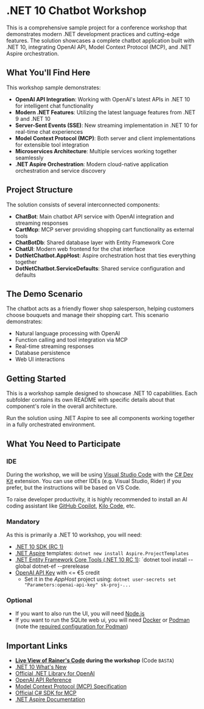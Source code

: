 # .NET 10 Chatbot Workshop

This is a comprehensive sample project for a conference workshop that demonstrates modern .NET development practices and cutting-edge features. The solution showcases a complete chatbot application built with .NET 10, integrating OpenAI API, Model Context Protocol (MCP), and .NET Aspire orchestration.

## What You'll Find Here

This workshop sample demonstrates:

- **OpenAI API Integration**: Working with OpenAI's latest APIs in .NET 10 for intelligent chat functionality
- **Modern .NET Features**: Utilizing the latest language features from .NET 9 and .NET 10
- **Server-Sent Events (SSE)**: New streaming implementation in .NET 10 for real-time chat experiences
- **Model Context Protocol (MCP)**: Both server and client implementations for extensible tool integration
- **Microservices Architecture**: Multiple services working together seamlessly
- **.NET Aspire Orchestration**: Modern cloud-native application orchestration and service discovery

## Project Structure

The solution consists of several interconnected components:

- **ChatBot**: Main chatbot API service with OpenAI integration and streaming responses
- **CartMcp**: MCP server providing shopping cart functionality as external tools
- **ChatBotDb**: Shared database layer with Entity Framework Core
- **ChatUI**: Modern web frontend for the chat interface
- **DotNetChatbot.AppHost**: Aspire orchestration host that ties everything together
- **DotNetChatbot.ServiceDefaults**: Shared service configuration and defaults

## The Demo Scenario

The chatbot acts as a friendly flower shop salesperson, helping customers choose bouquets and manage their shopping cart. This scenario demonstrates:

- Natural language processing with OpenAI
- Function calling and tool integration via MCP
- Real-time streaming responses
- Database persistence
- Web UI interactions

## Getting Started

This is a workshop sample designed to showcase .NET 10 capabilities. Each subfolder contains its own README with specific details about that component's role in the overall architecture.

Run the solution using .NET Aspire to see all components working together in a fully orchestrated environment.

## What You Need to Participate

### IDE

During the workshop, we will be using [Visual Studio Code](https://code.visualstudio.com/) with the [C# Dev Kit](https://marketplace.visualstudio.com/items?itemName=ms-dotnettools.csdevkit) extension. You can use other IDEs (e.g. Visual Studio, Rider) if you prefer, but the instructions will be based on VS Code.

To raise developer productivity, it is highly recommended to install an AI coding assistant like [GitHub Copilot](https://github.com/features/copilot), [Kilo Code](https://kilocode.ai/), etc.

### Mandatory

As this is primarily a .NET 10 workshop, you will need:

* [.NET 10 SDK (RC 1)](https://dotnet.microsoft.com/en-us/download/dotnet/10.0)
* [.NET Aspire](https://learn.microsoft.com/en-us/dotnet/aspire/) templates: `dotnet new install Aspire.ProjectTemplates`
* [.NET Entity Framework Core Tools (.NET 10 RC 1)](https://learn.microsoft.com/en-us/ef/core/cli/dotnet): `dotnet tool install --global dotnet-ef --prerelease
* [OpenAI API Key](https://platform.openai.com/settings/organization/api-keys) with <= €5 credit
  * Set it in the _AppHost_ project using: `dotnet user-secrets set "Parameters:openai-api-key" sk-proj-...`

### Optional

* If you want to also run the UI, you will need [Node.js](https://nodejs.org/en)
* If you want to run the SQLite web ui, you will need [Docker](https://www.docker.com/) or [Podman](https://podman.io/) (note the [required configuration for Podman](https://learn.microsoft.com/en-us/dotnet/aspire/fundamentals/setup-tooling?pivots=dotnet-cli#container-runtime))

## Important Links

* **[Live View of Rainer's Code](https://dev-01.rstropek.com/files/) during the workshop** (Code `BASTA`)
* [.NET 10 What's New](https://learn.microsoft.com/en-us/dotnet/core/whats-new/dotnet-10/overview)
* [Official .NET Library for OpenAI](https://github.com/openai/openai-dotnet)
* [OpenAI API Reference](https://platform.openai.com/docs/api-reference/introduction)
* [Model Context Protocol (MCP) Specification](https://modelcontextprotocol.io/docs/getting-started/intro)
* [Official C# SDK for MCP](https://github.com/modelcontextprotocol/csharp-sdk)
* [.NET Aspire Documentation](https://learn.microsoft.com/en-us/dotnet/aspire/)
